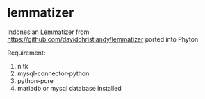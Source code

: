 # lemmatizer
Indonesian Lemmatizer from https://github.com/davidchristiandy/lemmatizer ported into Phyton

Requirement: <br>
1. nltk
2. mysql-connector-python
3. python-pcre
4. mariadb or mysql database installed

